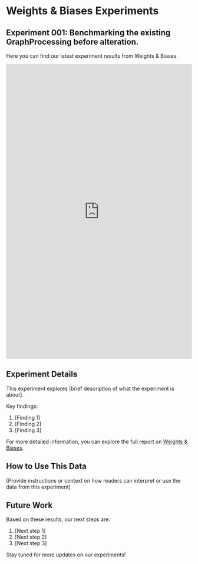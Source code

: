 
# Weights & Biases Experiments

## Experiment 001: Benchmarking the existing GraphProcessing before alteration.


Here you can find our latest experiment results from Weights & Biases.

<div style="width: 100%; height: 800px; overflow: hidden;">
    <iframe src="https://wandb.ai/username/project/reports/Your-Report-Title--VmlldzoxMjM0NTY" style="width: 100%; height: 100%; border: none;"></iframe>
</div>

## Experiment Details

This experiment explores [brief description of what the experiment is about].

Key findings:

1. [Finding 1]
2. [Finding 2]
3. [Finding 3]

For more detailed information, you can explore the full report on [Weights & Biases](https://wandb.ai/username/project/reports/Your-Report-Title--VmlldzoxMjM0NTY).

## How to Use This Data

[Provide instructions or context on how readers can interpret or use the data from this experiment]

## Future Work

Based on these results, our next steps are:

1. [Next step 1]
2. [Next step 2]
3. [Next step 3]

Stay tuned for more updates on our experiments!